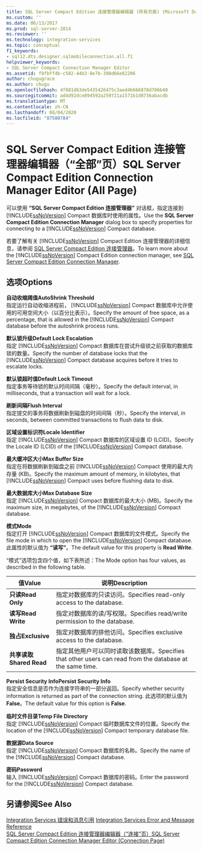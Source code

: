 ```yaml
---
title: SQL Server Compact Edition 连接管理器编辑器 (所有页面) |Microsoft Docs
ms.custom: ''
ms.date: 06/13/2017
ms.prod: sql-server-2014
ms.reviewer: ''
ms.technology: integration-services
ms.topic: conceptual
f1_keywords:
- sql12.dts.designer.sqlmobileconnection.all.f1
helpviewer_keywords:
- SQL Server Compact Connection Manager Editor
ms.assetid: f9fbff4b-c502-44b3-8e7b-398d66e82206
author: chugugrace
ms.author: chugu
ms.openlocfilehash: 4f881d63de5435426475c3aed4b666870d706b40
ms.sourcegitcommit: ad4d92dce894592a259721a1571b1d8736abacdb
ms.translationtype: MT
ms.contentlocale: zh-CN
ms.lasthandoff: 08/04/2020
ms.locfileid: "87580784"
---
```

# <a name="sql-server-compact-edition-connection-manager-editor-all-page"></a><span data-ttu-id="cf900-102">SQL Server Compact Edition 连接管理器编辑器（“全部”页）</span><span class="sxs-lookup"><span data-stu-id="cf900-102">SQL Server Compact Edition Connection Manager Editor (All Page)</span></span>
  <span data-ttu-id="cf900-103">可以使用 **“SQL Server Compact Edition 连接管理器”** 对话框，指定连接到 [!INCLUDE[ssNoVersion](../includes/ssnoversion-md.md)] Compact 数据库时使用的属性。</span><span class="sxs-lookup"><span data-stu-id="cf900-103">Use the **SQL Server Compact Edition Connection Manager** dialog box to specify properties for connecting to a [!INCLUDE[ssNoVersion](../includes/ssnoversion-md.md)] Compact database.</span></span>  
  
 <span data-ttu-id="cf900-104">若要了解有关 [!INCLUDE[ssNoVersion](../includes/ssnoversion-md.md)] Compact Edition 连接管理器的详细信息，请参阅 [SQL Server Compact Edition 连接管理器](connection-manager/sql-server-compact-edition-connection-manager.md)。</span><span class="sxs-lookup"><span data-stu-id="cf900-104">To learn more about the [!INCLUDE[ssNoVersion](../includes/ssnoversion-md.md)] Compact Edition connection manager, see [SQL Server Compact Edition Connection Manager](connection-manager/sql-server-compact-edition-connection-manager.md).</span></span>  
  
## <a name="options"></a><span data-ttu-id="cf900-105">选项</span><span class="sxs-lookup"><span data-stu-id="cf900-105">Options</span></span>  
 <span data-ttu-id="cf900-106">**自动收缩阈值**</span><span class="sxs-lookup"><span data-stu-id="cf900-106">**AutoShrink Threshold**</span></span>  
 <span data-ttu-id="cf900-107">指定运行自动收缩进程前， [!INCLUDE[ssNoVersion](../includes/ssnoversion-md.md)] Compact 数据库中允许使用的可用空间大小（以百分比表示）。</span><span class="sxs-lookup"><span data-stu-id="cf900-107">Specify the amount of free space, as a percentage, that is allowed in the [!INCLUDE[ssNoVersion](../includes/ssnoversion-md.md)] Compact database before the autoshrink process runs.</span></span>  
  
 <span data-ttu-id="cf900-108">**默认锁升级**</span><span class="sxs-lookup"><span data-stu-id="cf900-108">**Default Lock Escalation**</span></span>  
 <span data-ttu-id="cf900-109">指定 [!INCLUDE[ssNoVersion](../includes/ssnoversion-md.md)] Compact 数据库在尝试升级锁之前获取的数据库锁的数量。</span><span class="sxs-lookup"><span data-stu-id="cf900-109">Specify the number of database locks that the [!INCLUDE[ssNoVersion](../includes/ssnoversion-md.md)] Compact database acquires before it tries to escalate locks.</span></span>  
  
 <span data-ttu-id="cf900-110">**默认锁超时值**</span><span class="sxs-lookup"><span data-stu-id="cf900-110">**Default Lock Timeout**</span></span>  
 <span data-ttu-id="cf900-111">指定事务等待锁的默认时间间隔（毫秒）。</span><span class="sxs-lookup"><span data-stu-id="cf900-111">Specify the default interval, in milliseconds, that a transaction will wait for a lock.</span></span>  
  
 <span data-ttu-id="cf900-112">**刷新间隔**</span><span class="sxs-lookup"><span data-stu-id="cf900-112">**Flush Interval**</span></span>  
 <span data-ttu-id="cf900-113">指定提交的事务将数据刷新到磁盘的时间间隔（秒）。</span><span class="sxs-lookup"><span data-stu-id="cf900-113">Specify the interval, in seconds, between committed transactions to flush data to disk.</span></span>  
  
 <span data-ttu-id="cf900-114">**区域设置标识符**</span><span class="sxs-lookup"><span data-stu-id="cf900-114">**Locale Identifier**</span></span>  
 <span data-ttu-id="cf900-115">指定 [!INCLUDE[ssNoVersion](../includes/ssnoversion-md.md)] Compact 数据库的区域设置 ID (LCID)。</span><span class="sxs-lookup"><span data-stu-id="cf900-115">Specify the Locale ID (LCID) of the [!INCLUDE[ssNoVersion](../includes/ssnoversion-md.md)] Compact database.</span></span>  
  
 <span data-ttu-id="cf900-116">**最大缓冲区大小**</span><span class="sxs-lookup"><span data-stu-id="cf900-116">**Max Buffer Size**</span></span>  
 <span data-ttu-id="cf900-117">指定在将数据刷新到磁盘之前 [!INCLUDE[ssNoVersion](../includes/ssnoversion-md.md)] Compact 使用的最大内存量 (KB)。</span><span class="sxs-lookup"><span data-stu-id="cf900-117">Specify the maximum amount of memory, in kilobytes, that [!INCLUDE[ssNoVersion](../includes/ssnoversion-md.md)] Compact uses before flushing data to disk.</span></span>  
  
 <span data-ttu-id="cf900-118">**最大数据库大小**</span><span class="sxs-lookup"><span data-stu-id="cf900-118">**Max Database Size**</span></span>  
 <span data-ttu-id="cf900-119">指定 [!INCLUDE[ssNoVersion](../includes/ssnoversion-md.md)] Compact 数据库的最大大小 (MB)。</span><span class="sxs-lookup"><span data-stu-id="cf900-119">Specify the maximum size, in megabytes, of the [!INCLUDE[ssNoVersion](../includes/ssnoversion-md.md)] Compact database.</span></span>  
  
 <span data-ttu-id="cf900-120">**模式**</span><span class="sxs-lookup"><span data-stu-id="cf900-120">**Mode**</span></span>  
 <span data-ttu-id="cf900-121">指定打开 [!INCLUDE[ssNoVersion](../includes/ssnoversion-md.md)] Compact 数据库的文件模式。</span><span class="sxs-lookup"><span data-stu-id="cf900-121">Specify the file mode in which to open the [!INCLUDE[ssNoVersion](../includes/ssnoversion-md.md)] Compact database.</span></span> <span data-ttu-id="cf900-122">此属性的默认值为 **“读写”**。</span><span class="sxs-lookup"><span data-stu-id="cf900-122">The default value for this property is **Read Write**.</span></span>  
  
 <span data-ttu-id="cf900-123">“模式”选项包含四个值，如下表所述：</span><span class="sxs-lookup"><span data-stu-id="cf900-123">The Mode option has four values, as described in the following table.</span></span>  
  
|<span data-ttu-id="cf900-124">值</span><span class="sxs-lookup"><span data-stu-id="cf900-124">Value</span></span>|<span data-ttu-id="cf900-125">说明</span><span class="sxs-lookup"><span data-stu-id="cf900-125">Description</span></span>|  
|-----------|-----------------|  
|<span data-ttu-id="cf900-126">**只读**</span><span class="sxs-lookup"><span data-stu-id="cf900-126">**Read Only**</span></span>|<span data-ttu-id="cf900-127">指定对数据库的只读访问。</span><span class="sxs-lookup"><span data-stu-id="cf900-127">Specifies read-only access to the database.</span></span>|  
|<span data-ttu-id="cf900-128">**读写**</span><span class="sxs-lookup"><span data-stu-id="cf900-128">**Read Write**</span></span>|<span data-ttu-id="cf900-129">指定对数据库的读/写权限。</span><span class="sxs-lookup"><span data-stu-id="cf900-129">Specifies read/write permission to the database.</span></span>|  
|<span data-ttu-id="cf900-130">**独占**</span><span class="sxs-lookup"><span data-stu-id="cf900-130">**Exclusive**</span></span>|<span data-ttu-id="cf900-131">指定对数据库的排他访问。</span><span class="sxs-lookup"><span data-stu-id="cf900-131">Specifies exclusive access to the database.</span></span>|  
|<span data-ttu-id="cf900-132">**共享读取**</span><span class="sxs-lookup"><span data-stu-id="cf900-132">**Shared Read**</span></span>|<span data-ttu-id="cf900-133">指定其他用户可以同时读取该数据库。</span><span class="sxs-lookup"><span data-stu-id="cf900-133">Specifies that other users can read from the database at the same time.</span></span>|  
  
 <span data-ttu-id="cf900-134">**Persist Security Info**</span><span class="sxs-lookup"><span data-stu-id="cf900-134">**Persist Security Info**</span></span>  
 <span data-ttu-id="cf900-135">指定安全信息是否作为连接字符串的一部分返回。</span><span class="sxs-lookup"><span data-stu-id="cf900-135">Specify whether security information is returned as part of the connection string.</span></span> <span data-ttu-id="cf900-136">此选项的默认值为 **False**。</span><span class="sxs-lookup"><span data-stu-id="cf900-136">The default value for this option is **False**.</span></span>  
  
 <span data-ttu-id="cf900-137">**临时文件目录**</span><span class="sxs-lookup"><span data-stu-id="cf900-137">**Temp File Directory**</span></span>  
 <span data-ttu-id="cf900-138">指定 [!INCLUDE[ssNoVersion](../includes/ssnoversion-md.md)] Compact 临时数据库文件的位置。</span><span class="sxs-lookup"><span data-stu-id="cf900-138">Specify the location of the [!INCLUDE[ssNoVersion](../includes/ssnoversion-md.md)] Compact temporary database file.</span></span>  
  
 <span data-ttu-id="cf900-139">**数据源**</span><span class="sxs-lookup"><span data-stu-id="cf900-139">**Data Source**</span></span>  
 <span data-ttu-id="cf900-140">指定 [!INCLUDE[ssNoVersion](../includes/ssnoversion-md.md)] Compact 数据库的名称。</span><span class="sxs-lookup"><span data-stu-id="cf900-140">Specify the name of the [!INCLUDE[ssNoVersion](../includes/ssnoversion-md.md)] Compact database.</span></span>  
  
 <span data-ttu-id="cf900-141">**密码**</span><span class="sxs-lookup"><span data-stu-id="cf900-141">**Password**</span></span>  
 <span data-ttu-id="cf900-142">输入 [!INCLUDE[ssNoVersion](../includes/ssnoversion-md.md)] Compact 数据库的密码。</span><span class="sxs-lookup"><span data-stu-id="cf900-142">Enter the password for the [!INCLUDE[ssNoVersion](../includes/ssnoversion-md.md)] Compact database.</span></span>  
  
## <a name="see-also"></a><span data-ttu-id="cf900-143">另请参阅</span><span class="sxs-lookup"><span data-stu-id="cf900-143">See Also</span></span>  
 <span data-ttu-id="cf900-144">[Integration Services 错误和消息引用](../../2014/integration-services/integration-services-error-and-message-reference.md) </span><span class="sxs-lookup"><span data-stu-id="cf900-144">[Integration Services Error and Message Reference](../../2014/integration-services/integration-services-error-and-message-reference.md) </span></span>  
 [<span data-ttu-id="cf900-145">SQL Server Compact Edition 连接管理器编辑器（“连接”页）</span><span class="sxs-lookup"><span data-stu-id="cf900-145">SQL Server Compact Edition Connection Manager Editor &#40;Connection Page&#41;</span></span>](../../2014/integration-services/sql-server-compact-edition-connection-manager-editor-connection-page.md)  
  
  
